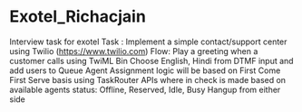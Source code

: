 # Exotel_Richacjain
Interview task for exotel
Task : Implement a simple contact/support center using Twilio (https://www.twilio.com)
Flow:
Play a greeting when a customer calls using TwiML Bin
Choose English, Hindi from DTMF input and add users to Queue
Agent Assignment logic will be based on First Come First Serve basis using TaskRouter APIs where in check is made based on available agents status: Offline, Reserved, Idle, Busy
Hangup from either side
